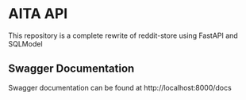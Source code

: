 # AITA API

This repository is a complete rewrite of reddit-store using FastAPI and SQLModel

## Swagger Documentation

Swagger documentation can be found at http://localhost:8000/docs


